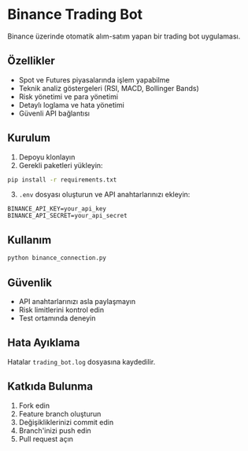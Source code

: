 # Binance Trading Bot

Binance üzerinde otomatik alım-satım yapan bir trading bot uygulaması.

## Özellikler

- Spot ve Futures piyasalarında işlem yapabilme
- Teknik analiz göstergeleri (RSI, MACD, Bollinger Bands)
- Risk yönetimi ve para yönetimi
- Detaylı loglama ve hata yönetimi
- Güvenli API bağlantısı

## Kurulum

1. Depoyu klonlayın
2. Gerekli paketleri yükleyin:
```bash
pip install -r requirements.txt
```
3. `.env` dosyası oluşturun ve API anahtarlarınızı ekleyin:
```
BINANCE_API_KEY=your_api_key
BINANCE_API_SECRET=your_api_secret
```

## Kullanım

```bash
python binance_connection.py
```

## Güvenlik

- API anahtarlarınızı asla paylaşmayın
- Risk limitlerini kontrol edin
- Test ortamında deneyin

## Hata Ayıklama

Hatalar `trading_bot.log` dosyasına kaydedilir.

## Katkıda Bulunma

1. Fork edin
2. Feature branch oluşturun
3. Değişikliklerinizi commit edin
4. Branch'inizi push edin
5. Pull request açın
